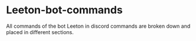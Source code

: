 # Leeton-bot-commands
All commands of the bot Leeton in discord
commands are broken down and placed in different sections.
